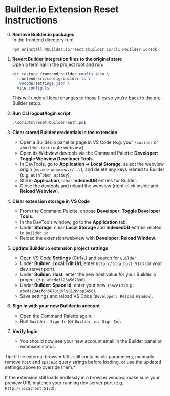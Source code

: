 # Builder.io Extension Reset Instructions

0. **Remove Builder.io packages**  
   In the frontend directory run:  
   ```powershell
   npm uninstall @builder.io/react @builder.io/cli @builder.io/sdk
   ```  

1. **Revert Builder integration files to the original state**  
   Open a terminal in the project root and run:  
   ```powershell
   git restore frontend/builder.config.json \
     frontend/src/config/builder.ts \
     .vscode/settings.json \
     vite.config.ts
   ```
   This will undo all local changes to those files so you’re back to the pre-Builder setup.

2. **Run CLI logout/login script**
   ```powershell
   .\scripts\reset-builder-auth.ps1
   ```

3. **Clear stored Builder credentials in the extension**  
   - Open a Builder.io panel or page in VS Code (e.g. your `/builder` or `/builder-test` route webview).  
   - Open its Webview devtools via the Command Palette: **Developer: Toggle Webview Developer Tools**.  
   - In DevTools, go to **Application** ➔ **Local Storage**, select the webview origin (`vscode-webview://...`), and delete any keys related to Builder (e.g. `authToken`, `apiKey`).  
   - Still in **Application**, clear **IndexedDB** entries for Builder.  
   - Close the devtools and reload the webview (right-click inside and **Reload Webview**).

4. **Clear extension storage in VS Code**
   - From the Command Palette, choose **Developer: Toggle Developer Tools**.
   - In the DevTools window, go to the **Application** tab.
   - Under **Storage**, clear **Local Storage** and **IndexedDB** entries related to `builder.io`.
   - Reload the extension/webview with **Developer: Reload Window**.

5. **Update Builder.io extension project settings**  
   - Open VS Code **Settings** (Ctrl+,) and search for `Builder`.  
   - Under **Builder: Local Edit Url**, enter `http://localhost:5173` (or your dev server port).  
   - Under **Builder: Host**, enter the new host value for your Builder.io project (e.g. `abcdef1234567890`).  
   - Under **Builder: Space Id**, enter your new `spaceId` (e.g. `abcd1234efgh5678ijkl9012mnop3456`).  
   - Save settings and reload VS Code (`Developer: Reload Window`).

6. **Sign in with your new Builder.io account**  
   - Open the Command Palette again.  
   - Run `Builder: Sign In` (or `Builder.io: Sign In`).

7. **Verify login**  
   - You should now see your new account email in the Builder panel or extension status.

*Tip:* If the external browser URL still contains old parameters, manually remove `host` and `spaceId` query strings before loading, or use the updated settings above to override them.*

If the extension still loads endlessly in a browser window, make sure your preview URL matches your running dev server port (e.g. `http://localhost:5173`).
